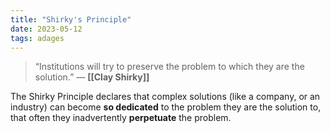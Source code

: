 ```yaml
---
title: "Shirky's Principle"
date: 2023-05-12
tags: adages
---
```

> “Institutions will try to preserve the problem to which they are the solution.”
>  — **[[Clay Shirky]]**

The Shirky Principle declares that complex solutions (like a company, or an industry) can become **so dedicated** to the problem they are the solution to, that often they inadvertently **perpetuate** the problem.
